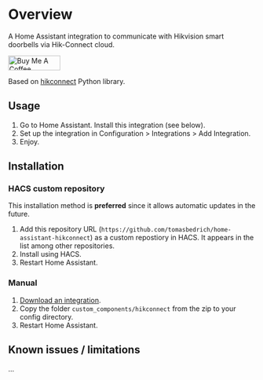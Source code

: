 # Overview

A Home Assistant integration to communicate with Hikvision smart doorbells via Hik-Connect cloud.

<a href="https://www.buymeacoffee.com/tomasbedrich" target="_blank"><img src="https://cdn.buymeacoffee.com/buttons/v2/default-yellow.png" alt="Buy Me A Coffee" style="height: 30px !important;width: 106px !important;" ></a>

Based on [hikconnect](https://github.com/tomasbedrich/hikconnect) Python library.


## Usage

1. Go to Home Assistant.
   Install this integration (see below).
2. Set up the integration in Configuration > Integrations > Add Integration.
3. Enjoy.


## Installation

### HACS custom repository

This installation method is **preferred** since it allows automatic updates in the future.

1. Add this repository URL (`https://github.com/tomasbedrich/home-assistant-hikconnect`) as a custom repostiory in HACS.
   It appears in the list among other repositories.
2. Install using HACS.
3. Restart Home Assistant.

### Manual
1. [Download an integration](https://github.com/tomasbedrich/home-assistant-hikconnect/archive/master.zip).
2. Copy the folder `custom_components/hikconnect` from the zip to your config directory.
3. Restart Home Assistant.


## Known issues / limitations

...
